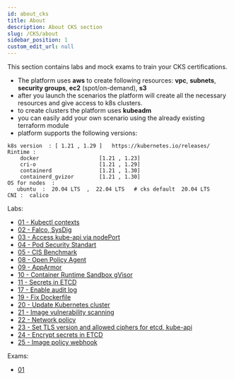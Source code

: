 ```yaml
---
id: about_cks
title: About
description: About CKS section
slug: /CKS/about
sidebar_position: 1
custom_edit_url: null
---
```


This section contains labs and mock exams to train your CKS certifications.

- The platform uses **aws** to create following resources:  **vpc**, **subnets**, **security groups**, **ec2** (spot/on-demand), **s3**
- after you launch the scenarios the platform will create all the necessary resources and give access to k8s clusters.
- to create clusters the platform uses **kubeadm**
- you can easily add your own scenario using the already existing terraform module
- platform supports the following versions:

```text
k8s version  : [ 1.21 , 1.29 ]   https://kubernetes.io/releases/
Rintime :
    docker                   [1.21 , 1.23]
    cri-o                    [1.21 , 1.29]
    containerd               [1.21 , 1.30]
    containerd_gvizor        [1.21 , 1.30]
OS for nodes  :
   ubuntu  :  20.04 LTS  ,  22.04 LTS   # cks default  20.04 LTS
CNI :  calico
```

Labs:

- [01 - Kubectl contexts](./Labs/01.md)
- [02 - Falco, SysDig](./Labs/02.md)
- [03 - Access kube-api via nodePort](./Labs/03.md)
- [04 - Pod Security Standart](./Labs/04.md)
- [05 - CIS Benchmark](./Labs/05.md)
- [08 - Open Policy Agent](./Labs/08.md)
- [09 - AppArmor](./Labs/09.md)
- [10 - Container Runtime Sandbox gVisor](./Labs/10.md)
- [11 - Secrets in ETCD](./Labs/11.md)
- [17 - Enable audit log](./Labs/17.md)
- [19 - Fix Dockerfile](./Labs/19.md)
- [20 - Update Kubernetes cluster](./Labs/20.md)
- [21 - Image vulnerability scanning](./Labs/21.md)
- [22 - Network policy](./Labs/22.md)
- [23 - Set TLS version and allowed ciphers for etcd, kube-api](./Labs/23.md)
- [24 - Encrypt secrets in ETCD](./Labs/24.md)
- [25 - Image policy webhook](./Labs/25.md)

Exams:

- [01](./Mock%20exams/01.md)
